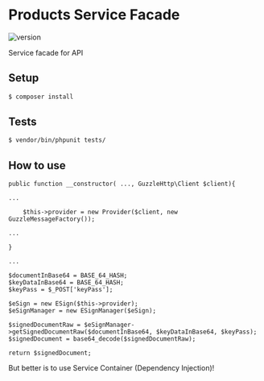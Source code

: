 # Products Service Facade

![version](https://img.shields.io/badge/version-0.2.0-blue.svg)

Service facade for API

## Setup

```bash
$ composer install

````
## Tests


````bash
$ vendor/bin/phpunit tests/
````


## How to use

````
public function __constructor( ..., GuzzleHttp\Client $client){

...

    $this->provider = new Provider($client, new GuzzleMessageFactory());

...

}

...

$documentInBase64 = BASE_64_HASH;
$keyDataInBase64 = BASE_64_HASH;
$keyPass = $_POST['keyPass'];

$eSign = new ESign($this->provider);
$eSignManager = new ESignManager($eSign);

$signedDocumentRaw = $eSignManager->getSignedDocumentRaw($documentInBase64, $keyDataInBase64, $keyPass);
$signedDocument = base64_decode($signedDocumentRaw);

return $signedDocument;
````

But better is to use Service Container (Dependency Injection)!
